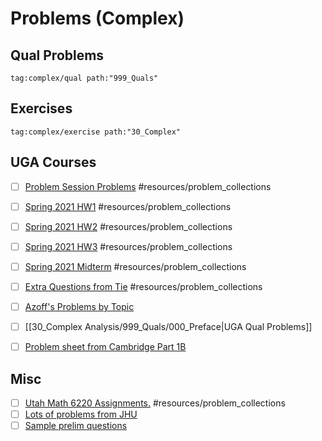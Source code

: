 # Problems (Complex)

## Qual Problems

```query
tag:complex/qual path:"999_Quals"
```

## Exercises
  
```query
tag:complex/exercise path:"30_Complex"
```

## UGA Courses
	
- [ ]  [Problem Session Problems](attachments/8155-starter-problems.pdf) #resources/problem_collections

- [ ]  [Spring 2021 HW1](attachments/8150-hw1.pdf) #resources/problem_collections
    
- [ ]  [Spring 2021 HW2](attachments/8150-hw2.pdf) #resources/problem_collections
    
- [ ]  [Spring 2021 HW3](attachments/8150-hw3.pdf) #resources/problem_collections
    
- [ ]  [Spring 2021 Midterm](attachments/Spring2020Midterm.pdf) #resources/problem_collections
    
- [ ]  [Extra Questions from Tie](attachments/Questions_from_Tie.pdf) #resources/problem_collections

- [ ]  [Azoff's Problems by Topic](attachments/Azoff%20Problems%20by%20Topic.pdf)

- [ ]  [[30_Complex Analysis/999_Quals/000_Preface|UGA Qual Problems]]

- [ ]  [Problem sheet from Cambridge Part 1B](https://dec41.user.srcf.net/notes/IB_L/complex_methods_eg.pdf)
    
## Misc

- [ ]  [Utah Math 6220 Assignments.](http://www.math.utah.edu/~astephan/134.pdf) #resources/problem_collections
- [ ]  [Lots of problems from JHU](https://math.jhu.edu/gradexam/analysisexams.pdf)
- [ ] [Sample prelim questions](https://faculty.tcu.edu/richardson/Prelims/PrelimSampleQsCpx_2.pdf)